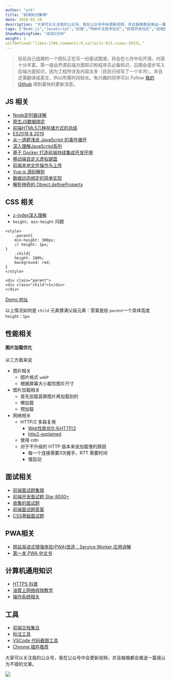 ```yaml
---
author: "yck"
title: "前端知识集锦"
date: 2018-02-28
description: "大家可以关注我的公众号，我在公众号中会更新视频，并且每晚都会推送一篇我认为不错的文章。"
tags: ["Node.js","JavaScript","前端","PWA中文技术社区","前端开发社区","前端技术交流","前端框架教程","JavaScript 学习资源","CSS 技巧与最佳实践","HTML5 最新动态","前端工程师职业发展","开源前端项目","前端技术趋势"]
ShowReadingTime: "阅读2分钟"
weight: 1
selfDefined:"likes:1700,comments:9,collects:913,views:30331,"
---
```

> 目前自己组建的一个团队正在写一份面试图谱，将会在七月中旬开源。内容十分丰富，第一版会开源前端方面知识和程序员必备知识，后期会逐步写入后端方面知识。因为工程所涉及内容太多（目前已经写了一个半月），并且还需翻译成英文，所以所需时间较长。有兴趣的同学可以 Follow [我的 Github](https://link.juejin.cn?target=https%3A%2F%2Fgithub.com%2FKieSun "https://github.com/KieSun") 得到最快的更新消息。

JS 相关
-----

*   [Node定时器详解](https://link.juejin.cn?target=http%3A%2F%2Fwww.ruanyifeng.com%2Fblog%2F2018%2F02%2Fnode-event-loop.html "http://www.ruanyifeng.com/blog/2018/02/node-event-loop.html")
*   [原生JS数据绑定](https://link.juejin.cn?target=https%3A%2F%2Fmp.weixin.qq.com%2Fs%3F__biz%3DMjM5MTA1MjAxMQ%3D%3D%26mid%3D2651227803%26idx%3D1%26sn%3Daa90993cf4711f99f6f8203cf2fb4e6b%26chksm%3Dbd495f1f8a3ed60972c9f8e66c8405265ec3b86c128ba44ede405872d758642d0c5286e60502%26mpshare%3D1%26scene%3D1%26srcid%3D0224bSSD795JDR60ZynlFPfr%23rd "https://mp.weixin.qq.com/s?__biz=MjM5MTA1MjAxMQ==&mid=2651227803&idx=1&sn=aa90993cf4711f99f6f8203cf2fb4e6b&chksm=bd495f1f8a3ed60972c9f8e66c8405265ec3b86c128ba44ede405872d758642d0c5286e60502&mpshare=1&scene=1&srcid=0224bSSD795JDR60ZynlFPfr#rd")
*   [前端HTML5几种存储方式的总结](https://link.juejin.cn?target=https%3A%2F%2Fmp.weixin.qq.com%2Fs%3F__biz%3DMzIzNTU2ODM4Mw%3D%3D%26mid%3D2247485935%26idx%3D1%26sn%3Db3faae7b8e21c4ff296d64b4dfaaeb58%26chksm%3De8e4647fdf93ed696db04e9b0dbd4fe1a06df6221ea1c2ede19ce1baf91d911be14110516d3b%26mpshare%3D1%26scene%3D1%26srcid%3D02242xNs4l2IA16v4qOcJPA6%23rd "https://mp.weixin.qq.com/s?__biz=MzIzNTU2ODM4Mw==&mid=2247485935&idx=1&sn=b3faae7b8e21c4ff296d64b4dfaaeb58&chksm=e8e4647fdf93ed696db04e9b0dbd4fe1a06df6221ea1c2ede19ce1baf91d911be14110516d3b&mpshare=1&scene=1&srcid=02242xNs4l2IA16v4qOcJPA6#rd")
*   [ES2018 & 2019](https://link.juejin.cn?target=http%3A%2F%2Fexploringjs.com%2Fes2018-es2019%2Ftoc.html "http://exploringjs.com/es2018-es2019/toc.html")
*   [从一道题浅说 JavaScript 的事件循环](https://link.juejin.cn?target=https%3A%2F%2Fgithub.com%2Fdwqs%2Fblog%2Fissues%2F61 "https://github.com/dwqs/blog/issues/61")
*   [深入理解JavaScript系列](https://link.juejin.cn?target=http%3A%2F%2Fwww.cnblogs.com%2FTomXu%2Farchive%2F2011%2F12%2F15%2F2288411.html "http://www.cnblogs.com/TomXu/archive/2011/12/15/2288411.html")
*   [基于 Docker 打造前端持续集成开发环境](https://juejin.cn/post/6844903512959107080 "https://juejin.cn/post/6844903512959107080")
*   [移动端自定义虚拟键盘](https://juejin.cn/post/6844903542872866824 "https://juejin.cn/post/6844903542872866824")
*   [前端本地文件操作与上传](https://juejin.cn/post/6844903513882001422 "https://juejin.cn/post/6844903513882001422")
*   [Vue.js 源码解析](https://link.juejin.cn?target=https%3A%2F%2Fgithub.com%2Fanswershuto%2FlearnVue "https://github.com/answershuto/learnVue")
*   [数据动态绑定的简单实现](https://link.juejin.cn?target=https%3A%2F%2Fzhuanlan.zhihu.com%2Fp%2F25003235%3Frefer%3De-mill "https://zhuanlan.zhihu.com/p/25003235?refer=e-mill")
*   [解析神奇的 Object.defineProperty](https://link.juejin.cn?target=https%3A%2F%2Fsegmentfault.com%2Fa%2F1190000004346467 "https://segmentfault.com/a/1190000004346467")

CSS 相关
------

*   [z-index深入理解](https://link.juejin.cn?target=https%3A%2F%2Fzhuanlan.zhihu.com%2Fp%2F33984503 "https://zhuanlan.zhihu.com/p/33984503")
*   `height`、`min-height` 问题

```
<style>
    .parent{
    min-height: 300px;
    // height: 1px;
}
    .child{
    height: 100%;
    background: red;
}
</style>

<div class="parent">
<div class="child">1</div>
</div>
```

[Demo 地址](https://link.juejin.cn?target=https%3A%2F%2Fcodepen.io%2Fwangerxiao%2Fpen%2FEQgqzr "https://codepen.io/wangerxiao/pen/EQgqzr")

以上情况如何是 `child` 元素撑满父级元素：答案是给 `parent`一个具体高度 `height：1px`

性能相关
----

#### 图片加载优化

从三方面来说

*   图片相关
    *   图片格式 `webP`
    *   根据屏幕大小裁剪图片尺寸
*   图片加载相关
    *   首先加载首屏图片再加载别的
    *   懒加载
    *   预加载
*   网络相关
    *   HTTP/2 多路复用
        *   [Web性能优化与HTTP/2](https://link.juejin.cn?target=https%3A%2F%2Fwww.kancloud.cn%2Fdigest%2Fweb-performance-http2%2F74817 "https://www.kancloud.cn/digest/web-performance-http2/74817")
        *   [http2-explained](https://link.juejin.cn?target=https%3A%2F%2Fgithub.com%2Fbagder%2Fhttp2-explained%2Ftree%2Fmaster%2Fzh "https://github.com/bagder/http2-explained/tree/master/zh")
    *   使用 cdn
    *   对于不升级的 HTTP 版本来说加载慢的原因
        *   每一个连接需要3次握手，RTT 需要时间
        *   慢启动

面试相关
----

*   [前端面试题集锦](https://link.juejin.cn?target=https%3A%2F%2Ffe.padding.me%2F%23%2F "https://fe.padding.me/#/")
*   [前端开发面试题 Star 8000+](https://link.juejin.cn?target=https%3A%2F%2Fgithub.com%2Fmarkyun%2FMy-blog%2Ftree%2Fmaster%2FFront-end-Developer-Questions%2FQuestions-and-Answers "https://github.com/markyun/My-blog/tree/master/Front-end-Developer-Questions/Questions-and-Answers")
*   [收集的面试题](https://link.juejin.cn?target=https%3A%2F%2Fgithub.com%2Fcalabash519%2Finterview-questions "https://github.com/calabash519/interview-questions")
*   [前端面试题答案](https://link.juejin.cn?target=https%3A%2F%2Fgithub.com%2Fyangshun%2Ffront-end-interview-handbook "https://github.com/yangshun/front-end-interview-handbook")
*   [CSS基础面试题](https://link.juejin.cn?target=https%3A%2F%2Ffunteas.com%2Ftopic%2F5a8f1a74f7f37aa60a177d86 "https://funteas.com/topic/5a8f1a74f7f37aa60a177d86")

PWA相关
-----

*   [网站渐进式增强体验(PWA)改造：Service Worker 应用详解](https://link.juejin.cn?target=https%3A%2F%2Flzw.me%2Fa%2Fpwa-service-worker.html "https://lzw.me/a/pwa-service-worker.html")
*   [第一本 PWA 中文书](https://link.juejin.cn?target=https%3A%2F%2Fgithub.com%2FSangKa%2FPWA-Book-CN "https://github.com/SangKa/PWA-Book-CN")

计算机通用知识
-------

*   [HTTPS 科普](https://juejin.cn/post/6844903565966704648 "https://juejin.cn/post/6844903565966704648")
*   [油管上网络视频教学](https://link.juejin.cn?target=https%3A%2F%2Fwww.youtube.com%2Fuser%2Featerbc%2Fplaylists "https://www.youtube.com/user/eaterbc/playlists")
*   [操作系统相关](https://link.juejin.cn?target=https%3A%2F%2Fpdos.csail.mit.edu%2F6.828%2F2012%2Fschedule.html "https://pdos.csail.mit.edu/6.828/2012/schedule.html")

工具
--

*   [前端文档集合](https://link.juejin.cn?target=https%3A%2F%2Fwww.docschina.org%2Fhome%2Fdoc "https://www.docschina.org/home/doc")
*   [标注工具](https://link.juejin.cn?target=http%3A%2F%2Fwww.biaonimeia.com%2F "http://www.biaonimeia.com/")
*   [VSCode 代码截图工具](https://link.juejin.cn?target=https%3A%2F%2Fgithub.com%2Foctref%2Fpolacode "https://github.com/octref/polacode")
*   [Chrome 插件推荐](https://link.juejin.cn?target=https%3A%2F%2Ffunteas.com%2Ftopic%2F5a9461649a2833b84c481b3b "https://funteas.com/topic/5a9461649a2833b84c481b3b")

大家可以关注我的公众号，我在公众号中会更新视频，并且每晚都会推送一篇我认为不错的文章。

![](/images/jueJin/160d539b489635c.png)